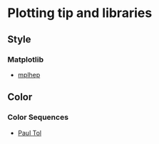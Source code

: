 # Plotting tip and libraries

## Style

### Matplotlib

 - [mplhep](https://scikit-hep.org/mplhep/)

## Color

### Color Sequences

 - [Paul Tol](https://personal.sron.nl/~pault/)
